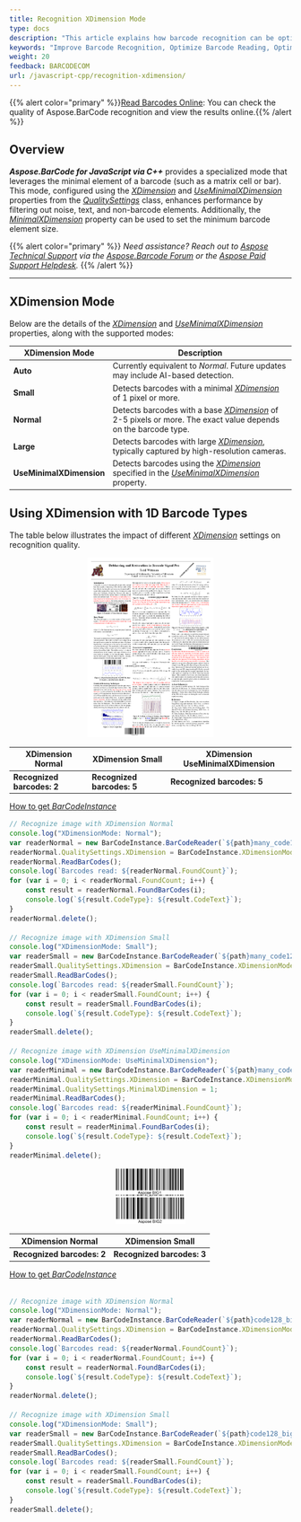 ```yaml
---
title: Recognition XDimension Mode
type: docs
description: "This article explains how barcode recognition can be optimized for different bercode sizes and scan resolutions"
keywords: "Improve Barcode Recognition, Optimize Barcode Reading, Optimized Scan for Barcode Recognition, Barcode Resolution, Speed Up Barcode Reading, Image Processing for Barcode, Read Many Barcodes from One Image, Aspose.BarCode, Read Barcode JavaScript"
weight: 20
feedback: BARCODECOM
url: /javascript-cpp/recognition-xdimension/
---
```

{{% alert color="primary" %}}[Read Barcodes Online](https://products.aspose.app/barcode/recognize): You can check the quality of Aspose.BarCode recognition and view the results online.{{% /alert %}}
## **Overview**
***Aspose.BarCode for JavaScript via C++*** provides a specialized mode that leverages the minimal element of a barcode (such as a matrix cell or bar). This mode, configured using the [*XDimension*](https://reference.aspose.com/barcode/javascript-cpp/aspose.barcode.barcoderecognition/qualitysettings/properties/xdimension) and [*UseMinimalXDimension*](https://reference.aspose.com/barcode/javascript-cpp/aspose.barcode.barcoderecognition/xdimensionmode/) properties from the [*QualitySettings*](https://reference.aspose.com/barcode/javascript-cpp/aspose.barcode.barcoderecognition/qualitysettings) class, enhances performance by filtering out noise, text, and non-barcode elements. Additionally, the [*MinimalXDimension*](https://reference.aspose.com/barcode/javascript-cpp/aspose.barcode.barcoderecognition/qualitysettings/properties/minimalxdimension) property can be used to set the minimum barcode element size.

{{% alert color="primary" %}}
*Need assistance? Reach out to [Aspose Technical Support](/barcode/javascript-cpp/technical-support/) via the [Aspose.Barcode Forum](https://forum.aspose.com/c/barcode/13) or the [Aspose Paid Support Helpdesk](https://helpdesk.aspose.com/).*
{{% /alert %}}

---

## **XDimension Mode**
Below are the details of the [*XDimension*](https://reference.aspose.com/barcode/javascript-cpp/aspose.barcode.barcoderecognition/qualitysettings/properties/xdimension) and [*UseMinimalXDimension*](https://reference.aspose.com/barcode/javascript-cpp/aspose.barcode.barcoderecognition/xdimensionmode/) properties, along with the supported modes:

| **XDimension Mode** | **Description** |
|----------------------|-----------------|
| **Auto**            | Currently equivalent to *Normal*. Future updates may include AI-based detection. |
| **Small**           | Detects barcodes with a minimal [*XDimension*](https://reference.aspose.com/barcode/javascript-cpp/aspose.barcode.barcoderecognition/qualitysettings/properties/xdimension) of 1 pixel or more. |
| **Normal**          | Detects barcodes with a base [*XDimension*](https://reference.aspose.com/barcode/javascript-cpp/aspose.barcode.barcoderecognition/qualitysettings/properties/xdimension) of 2-5 pixels or more. The exact value depends on the barcode type. |
| **Large**           | Detects barcodes with large [*XDimension*](https://reference.aspose.com/barcode/javascript-cpp/aspose.barcode.barcoderecognition/qualitysettings/properties/xdimension), typically captured by high-resolution cameras. |
| **UseMinimalXDimension** | Detects barcodes using the [*XDimension*](https://reference.aspose.com/barcode/javascript-cpp/aspose.barcode.barcoderecognition/qualitysettings/properties/xdimension) specified in the [*UseMinimalXDimension*](https://reference.aspose.com/barcode/javascript-cpp/aspose.barcode.barcoderecognition/xdimensionmode/) property. |
## **Using XDimension with 1D Barcode Types**
The table below illustrates the impact of different [*XDimension*](https://reference.aspose.com/barcode/javascript-cpp/aspose.barcode.barcoderecognition/qualitysettings/properties/xdimension) settings on recognition quality.

<p align="center"><img src="many_code128.png" height="45%" width="45%"></p>

| **XDimension Normal** | **XDimension Small** | **XDimension UseMinimalXDimension** |
|------------------------|-----------------------|-------------------------------------|
| **Recognized barcodes: 2** | **Recognized barcodes: 5** | **Recognized barcodes: 5** |


[How to get *BarCodeInstance*](/barcode/javascript-cpp/get-barcode-module-instance/)
```javascript
// Recognize image with XDimension Normal
console.log("XDimensionMode: Normal");
var readerNormal = new BarCodeInstance.BarCodeReader(`${path}many_code128.png`, "Code128");
readerNormal.QualitySettings.XDimension = BarCodeInstance.XDimensionMode.Normal;
readerNormal.ReadBarCodes();
console.log(`Barcodes read: ${readerNormal.FoundCount}`);
for (var i = 0; i < readerNormal.FoundCount; i++) {
    const result = readerNormal.FoundBarCodes(i);
    console.log(`${result.CodeType}: ${result.CodeText}`);
}
readerNormal.delete();

// Recognize image with XDimension Small
console.log("XDimensionMode: Small");
var readerSmall = new BarCodeInstance.BarCodeReader(`${path}many_code128.png`, "Code128");
readerSmall.QualitySettings.XDimension = BarCodeInstance.XDimensionMode.Small;
readerSmall.ReadBarCodes();
console.log(`Barcodes read: ${readerSmall.FoundCount}`);
for (var i = 0; i < readerSmall.FoundCount; i++) {
    const result = readerSmall.FoundBarCodes(i);
    console.log(`${result.CodeType}: ${result.CodeText}`);
}
readerSmall.delete();

// Recognize image with XDimension UseMinimalXDimension
console.log("XDimensionMode: UseMinimalXDimension");
var readerMinimal = new BarCodeInstance.BarCodeReader(`${path}many_code128.png`, "Code128");
readerMinimal.QualitySettings.XDimension = BarCodeInstance.XDimensionMode.UseMinimalXDimension;
readerMinimal.QualitySettings.MinimalXDimension = 1;
readerMinimal.ReadBarCodes();
console.log(`Barcodes read: ${readerMinimal.FoundCount}`);
for (var i = 0; i < readerMinimal.FoundCount; i++) {
    const result = readerMinimal.FoundBarCodes(i);
    console.log(`${result.CodeType}: ${result.CodeText}`);
}
readerMinimal.delete();

```

<p align="center"><img src="code128_big_and_small.png" width="25%" height="25%"></p>

| **XDimension Normal**        | **XDimension Small**       |
|-------------------------------|----------------------------|
| **Recognized barcodes: 2**   | **Recognized barcodes: 3** |


[How to get *BarCodeInstance*](/barcode/javascript-cpp/get-barcode-module-instance/)
```javascript

// Recognize image with XDimension Normal
console.log("XDimensionMode: Normal");
var readerNormal = new BarCodeInstance.BarCodeReader(`${path}code128_big_and_small.png`, "Code128");
readerNormal.QualitySettings.XDimension = BarCodeInstance.XDimensionMode.Normal;
readerNormal.ReadBarCodes();
console.log(`Barcodes read: ${readerNormal.FoundCount}`);
for (var i = 0; i < readerNormal.FoundCount; i++) {
    const result = readerNormal.FoundBarCodes(i);
    console.log(`${result.CodeType}: ${result.CodeText}`);
}
readerNormal.delete();

// Recognize image with XDimension Small
console.log("XDimensionMode: Small");
var readerSmall = new BarCodeInstance.BarCodeReader(`${path}code128_big_and_small.png`, "Code128");
readerSmall.QualitySettings.XDimension = BarCodeInstance.XDimensionMode.Small;
readerSmall.ReadBarCodes();
console.log(`Barcodes read: ${readerSmall.FoundCount}`);
for (var i = 0; i < readerSmall.FoundCount; i++) {
    const result = readerSmall.FoundBarCodes(i);
    console.log(`${result.CodeType}: ${result.CodeText}`);
}
readerSmall.delete();

```


